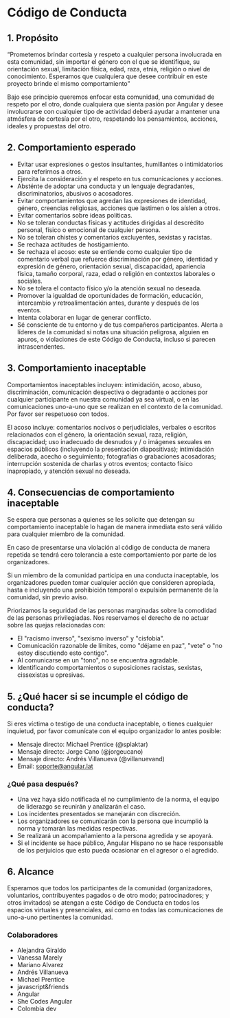 # Código de Conducta

## 1. Propósito

“Prometemos brindar cortesía y respeto a cualquier persona involucrada en esta comunidad, sin importar el género con el que se identifique, su orientación sexual, limitación física, edad, raza, etnia, religión o nivel de conocimiento. Esperamos que cualquiera que desee contribuir en este proyecto brinde el mismo comportamiento”

Bajo ese principio queremos enfocar esta comunidad, una comunidad de respeto por el otro, donde cualquiera que sienta pasión por Angular y desee involucrarse con cualquier tipo de actividad deberá ayudar a mantener una atmósfera de cortesía por el otro, respetando los pensamientos, acciones, ideales y propuestas del otro.

## 2. Comportamiento esperado

- Evitar usar expresiones o gestos insultantes, humillantes o intimidatorios para referirnos a otros.
- Ejercita la consideración y el respeto en tus comunicaciones y acciones.
- Absténte de adoptar una conducta y un lenguaje degradantes, discriminatorios, abusivos o acosadores.
- Evitar comportamientos que agredan las expresiones de identidad, género, creencias religiosas, acciones que lastimen o los aíslen a otros.
- Evitar comentarios sobre ideas políticas.
- No se toleran conductas físicas y actitudes dirigidas al descrédito personal, físico o emocional de cualquier persona.
- No se toleran chistes y comentarios excluyentes, sexistas y racistas.
- Se rechaza actitudes de hostigamiento.
- Se rechaza el acoso: este se entiende como cualquier tipo de comentario verbal que refuerce discriminación por género, identidad y expresión de género, orientación sexual, discapacidad, apariencia física, tamaño corporal, raza, edad o religión en contextos laborales o sociales.
- No se tolera el contacto físico y/o la atención sexual no deseada.
- Promover la igualdad de oportunidades de formación, educación, intercambio y retroalimentación antes, durante y después de los eventos.
- Intenta colaborar en lugar de generar conflicto.
- Sé consciente de tu entorno y de tus compañeros participantes. Alerta a líderes de la comunidad si notas una situación peligrosa, alguien en apuros, o violaciones de este Código de Conducta, incluso si parecen intrascendentes.

## 3. Comportamiento inaceptable
Comportamientos inaceptables incluyen: intimidación, acoso, abuso, discriminación, comunicación despectiva o degradante o acciones por cualquier participante en nuestra comunidad ya sea virtual, o en las comunicaciones uno-a-uno que se realizan en el contexto de la comunidad. Por favor ser respetuoso con todos.

El acoso incluye: comentarios nocivos o perjudiciales, verbales o escritos relacionados con el género, la orientación sexual, raza, religión, discapacidad; uso inadecuado de desnudos y / o imágenes sexuales en espacios públicos (incluyendo la presentación diapositivas); intimidación deliberada, acecho o seguimiento; fotografías o grabaciones acosadoras; interrupción sostenida de charlas y otros eventos; contacto físico inapropiado, y atención sexual no deseada.

## 4. Consecuencias de comportamiento inaceptable
Se espera que personas a quienes se les solicite que detengan su comportamiento inaceptable lo hagan de manera inmediata esto será válido para cualquier miembro de la comunidad.

En caso de presentarse una violación al código de conducta de manera repetida se tendrá cero tolerancia a este comportamiento por parte de los organizadores.

Si un miembro de la comunidad participa en una conducta inaceptable, los organizadores pueden tomar cualquier acción que consideren apropiada, hasta e incluyendo una prohibición temporal o expulsión permanente de la comunidad, sin previo aviso.

Priorizamos la seguridad de las personas marginadas sobre la comodidad de las personas privilegiadas. Nos reservamos el derecho de no actuar sobre las quejas relacionadas con:

- El "racismo inverso", "sexismo inverso" y "cisfobia".
- Comunicación razonable de límites, como "déjame en paz", "vete" o "no estoy discutiendo esto contigo".
- Al comunicarse en un "tono", no se encuentra agradable.
- Identificando comportamientos o suposiciones racistas, sexistas, cissexistas u opresivas.

## 5. ¿Qué hacer si se incumple el código de conducta?
Si eres víctima o testigo de una conducta inaceptable, o tienes cualquier inquietud, por favor comunícate con el equipo organizador lo antes posible:

- Mensaje directo: Michael Prentice (@splaktar)
- Mensaje directo: Jorge Cano (@jorgeucano)
- Mensaje directo: Andrés Villanueva (@villanuevand)
- Email: [soporte@angular.lat](mailto:soporte@angular.lat)

### ¿Qué pasa después?
- Una vez haya sido notificada el no cumplimiento de la norma, el equipo de liderazgo se reunirán y analizarán el caso.
- Los incidentes presentados se manejarán con discreción.
- Los organizadores se comunicarán con la persona que incumplió la norma y tomarán las medidas respectivas.
- Se realizará un acompañamiento a la persona agredida y se apoyará.
- Si el incidente se hace público, Angular Hispano no se hace responsable de los perjuicios que esto pueda ocasionar en el agresor o el agredido.

## 6. Alcance
Esperamos que todos los participantes de la comunidad (organizadores, voluntarios, contribuyentes pagados o de otro modo; patrocinadores; y otros invitados) se atengan a este Código de Conducta en todos los espacios virtuales y presenciales, así como en todas las comunicaciones de uno-a-uno pertinentes la comunidad.

### Colaboradores

- Alejandra Giraldo
- Vanessa Marely
- Mariano Alvarez
- Andrés Villanueva
- Michael Prentice
- javascript&friends
- Angular
- She Codes Angular
- Colombia dev